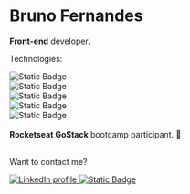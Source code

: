 <h1>Bruno Fernandes</h1>

<b>Front-end</b> developer.
</br>

<div class="technologies">
  <p>Technologies:</p>
  <img alt="Static Badge" src="https://img.shields.io/badge/React-logo?style=flat&logo=React&logoColor=%23000000&color=%2361DAFB"></br>
  <img alt="Static Badge" src="https://img.shields.io/badge/React_Native-000000?style=flat&logo=React&logoColor=%23000000&labelColor=%2361DAFB&color=%2361DAFB"></br>
  <img alt="Static Badge" src="https://img.shields.io/badge/JavaScript-000000?style=flat&logo=JavaScript&logoColor=%23000000&labelColor=%23F7DF1E&color=%23F7DF1E"></br>
  <img alt="Static Badge" src="https://img.shields.io/badge/CSS-000000?style=flat&logo=CSS3&logoColor=%23000000&labelColor=%231572B6&color=%231572B6"></br>
  <img alt="Static Badge" src="https://img.shields.io/badge/HTML5-000000?style=flat&logo=HTML5&logoColor=%23000000&labelColor=%23e34f26&color=%23e34f26">
</div>
</br>
<b>Rocketseat GoStack</b> bootcamp participant. 🚀 </br>
</br>
<p>Want to contact me?</p>
<div class="social-icons">
  <div>
    <a href="https://www.linkedin.com/in/brunomacarini/?locale=en_US">
      <img alt="LinkedIn profile" src="https://img.shields.io/badge/LinkedIn-url?style=flat&logo=linkedin&logoColor=%23FFFFFF&labelColor=%230A66C2&color=%230A66C2&link=%3Ahttps%3A%2F%2Fwww.linkedin.com%2Fin%2Fbrunomacarini%2F%3Flocale%3Den_US">
    </a>
    <a href="mailto:bmacarini@gmail.com">
      <img alt="Static Badge" src="https://img.shields.io/badge/Gmail-contact?style=flat&logo=gmail&logoColor=%23FFFFFF&labelColor=%23EA4335&color=%23EA4335&link=%3A%20bmacarini%40gmail.com">
    </a>
  </div>
</div>
